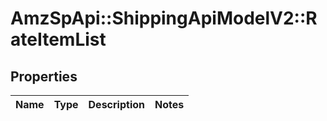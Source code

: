 # AmzSpApi::ShippingApiModelV2::RateItemList

## Properties
Name | Type | Description | Notes
------------ | ------------- | ------------- | -------------

